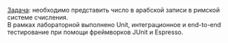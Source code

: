 [Задача](https://www.codewars.com/kata/51b62bf6a9c58071c600001b): необходимо представить число в арабской записи в римской системе счисления.  
В рамках лабораторной выполнено Unit, интеграционное и end-to-end тестирование при помощи фреймворков JUnit и Espresso.
